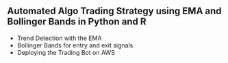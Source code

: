 ## Automated Algo Trading Strategy using EMA and Bollinger Bands in Python and R

- Trend Detection with the EMA
- Bollinger Bands for entry and exit signals
- Deploying the Trading Bot on AWS 
